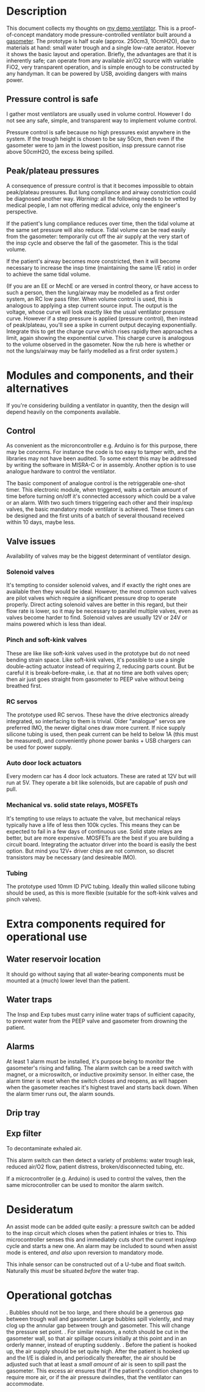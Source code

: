 # Description
This document collects my thoughts on [my demo ventilator](https://youtu.be/ME6oNFs-UiU).
This is a proof-of-concept mandatory mode pressure-controlled ventilator built around a [gasometer](https://en.wikipedia.org/wiki/Gas_holder).  The prototype is half scale (approx. 250cm3, 10cmH2O), due to materials at hand: small water trough and a single low-rate aerator.  Hoever it shows the basic layout and operation.  Briefly, the advantages are that it is inherently safe; can operate from any available air/O2 source with variable FiO2, very transparent operation, and is simple enough to be constructed by any handyman.  It can be powered by USB, avoiding dangers with mains power.

## Pressure control is safe
I gather most ventilators are usually used in volume control. However I do not see any safe, simple, and transparent way to implement volume control.

Pressure control is safe because no high pressures exist anywhere in the system.  If the trough height is chosen to be say 50cm, then even if the gasometer were to jam in the lowest position, insp pressure cannot rise above 50cmH2O, the excess being spilled.

## Peak/plateau pressures
A consequence of pressure control is that it becomes impossible to obtain peak/plateau pressures. But lung compliance and airway constriction could be diagnosed another way.  _Warning:_ all the following needs to be vetted by medical people, I am not offering medical advice, only the engineer's perspective.

If the patient's lung compliance reduces over time, then the tidal volume at the same set pressure will also reduce.  Tidal volume can be read easily from the gasometer: temporarily cut off the air supply at the very start of the insp cycle and observe the fall of the gasometer.  This is the tidal volume.

If the patient's airway becomes more constricted, then it will become necessary to increase the insp time (maintaining the same I/E ratio) in order to achieve the same tidal volume.

(If you are an EE or MechE or are versed in control theory, or have access to such a person, then the lung/airway may be modelled as a first order system, an RC low pass filter.  When volume control is used, this is analogous to applying a step current source input.  The output is the voltage, whose curve will look exactly like the usual ventilator pressure curve.  However if a step pressure is applied (pressure control), then instead of peak/plateau, you'll see a spike in current output decaying exponentially.  Integrate this to get the charge curve which rises rapidly then approaches a limit, again showing the exponential curve.  This charge curve is analogous to the volume observed in the gasometer.  Now the rub here is whether or not the lungs/airway may be fairly modelled as a first order system.)

# Modules and components, and their alternatives
If you're considering building a ventilator in quantity, then the design will depend heavily on the components available.
## Control
As convenient as the microncontroller e.g. Arduino is for this purpose, there may be concerns.  For instance the code is too easy to tamper with, and the libraries may not have been audited.  To some extent this may be addressed by writing the software in MISRA-C or in assembly.  Another option is to use analogue hardware to control the ventilator.

The basic component of analogue control is the retriggerable one-shot timer.  This electronic module, when triggered, waits a certain amount of time before turning on/off it's connected accessory which could be a valve or an alarm.  With two such timers triggering each other and their insp/exp valves, the basic mandatory mode ventilator is achieved.  These timers can be designed and the first units of a batch of several thousand received within 10 days, maybe less.

## Valve issues
Availability of valves may be the biggest determinant of ventilator design.
### Solenoid valves
It's tempting to consider solenoid valves, and if exactly the right ones are available then they would be ideal.  However, the most common such valves are pilot valves which require a significant pressure drop to operate properly.  Direct acting solenoid valves are better in this regard, but their flow rate is lower, so it may be necessary to parallel multiple valves, even as valves become harder to find.  Solenoid valves are usually 12V or 24V or mains powered which is less than ideal.
### Pinch and soft-kink valves
These are like like soft-kink valves used in the prototype but do not need bending strain space.  Like soft-kink valves, it's possible to use a single double-acting actuator instead of requiring 2, reducing parts count.  But be careful it is break-before-make, i.e. that at no time are both valves open; then air just goes straight from gasometer to PEEP valve without being breathed first.
### RC servos
The prototype used RC servos.  These have the drive electronics already integrated, so interfacing to them is trivial.  Older "analogue" servos are preferred IMO, the newer digital ones draw more current.  If nice supply silicone tubing is used, then peak current can be held to below 1A (this must be measured), and conveniently phone power banks + USB chargers can be used for power supply.
### Auto door lock actuators
Every modern car has 4 door lock actuators.  These are rated at 12V but will run at 5V.  They operate a bit like solenoids, but are capable of push _and_ pull.
### Mechanical vs. solid state relays, MOSFETs
It's tempting to use relays to actuate the valve, but mechanical relays typically have a life of less then 100k cycles.  This means they can be expected to fail in a few days of continuous use.  Solid state relays are better, but are more expensive.  MOSFETs are the best if you are building a circuit board. Integrating the actuator driver into the board is easily the best option.  But mind you 12V+ driver chips are not common, so discret transistors may be necessary (and desireable IMO).
### Tubing
The prototype used 10mm ID PVC tubing.  Ideally thin walled silicone tubing should be used, as this is more flexible (suitable for the soft-kink valves and pinch valves).

# Extra components required for operational use
## Water reservoir location
It should go without saying that all water-bearing components must be mounted at a (much) lower level than the patient.
## Water traps
The Insp and Exp tubes must carry inline water traps of sufficient capacity, to prevent water from the PEEP valve and gasometer from drowning the patient.  
## Alarms
At least 1 alarm must be installed, it's purpose being to monitor the gasometer's rising and falling.  The alarm switch can be a reed switch with magnet, or a microswitch, or inductive proximity sensor.  In either case, the alarm timer is reset when the switch closes and reopens, as will happen when the gasometer reaches it's highest travel and starts back down.  When the alarm timer runs out, the alarm sounds.
## Drip tray
## Exp filter
To decontaminate exhaled air.

This alarm switch can then detect a variety of problems: water trough leak, reduced air/O2 flow, patient distress, broken/disconnected tubing, etc.

If a microcontroller (e.g. Arduino) is used to control the valves, then the same microcontroller can be used to monitor the alarm switch.

# Desideratum
An assist mode can be added quite easily: a pressure switch can be added to the insp circuit which closes when the patient inhales or tries to.  This microcontroller senses this and immediately cuts short the current insp/exp cycle and starts a new one.  An alarm may be included to sound when assist mode is entered, *and also* upon reversion to mandatory mode.

This inhale sensor can be constructed out of a U-tube and float switch.  Naturally this *must* be situated *before* the water trap.

# Operational gotchas
. Bubbles should not be too large, and there should be a generous gap between trough wall and gasometer.  Large bubbles spill violently, and may clog up the annular gap between trough and gasometer.  This will change the pressure set point.
. For similar reasons, a notch should be cut in the gasometer wall, so that air spillage occurs initially at this point and in an orderly manner, instead of erupting suddenly.
. Before the patient is hooked up, the air supply should be set quite high.  After the patient is hooked up and the I/E is dialed in, and periodically thereafter, the air should be adjusted such that at least a *small amount* of air is seen to spill past the gasometer.  This excess air ensures that if the patient's condition changes to require more air, or if the air pressure dwindles, that the ventilator can accommodate.
